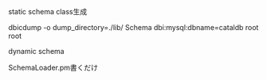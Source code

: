 
static schema class生成

dbicdump -o dump_directory=./lib/ Schema dbi:mysql:dbname=cataldb root root

dynamic schema

SchemaLoader.pm書くだけ





